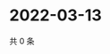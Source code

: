 # 2022-03-13

共 0 条

<!-- BEGIN WEIBO -->
<!-- 最后更新时间 Sun Mar 13 2022 08:57:00 GMT+0800 (China Standard Time) -->

<!-- END WEIBO -->
